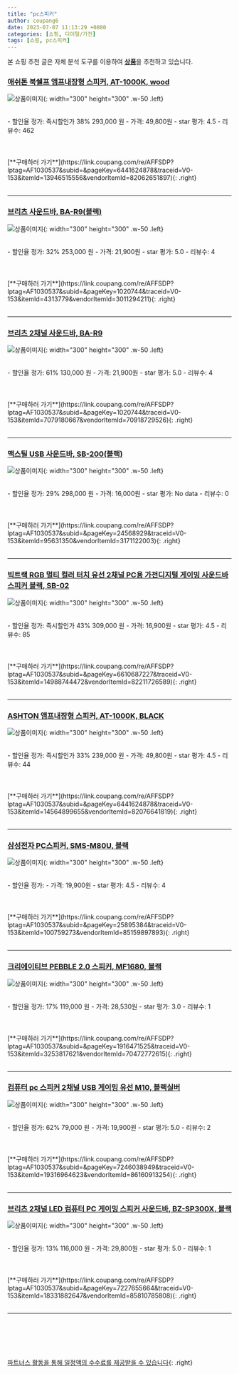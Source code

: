```yaml
---
title: "pc스피커"
author: coupang6
date: 2023-07-07 11:13:29 +0800
categories: [쇼핑, 디이털/가전]
tags: [쇼핑, pc스피커]
---
```


본 쇼핑 추천 글은 자체 분석 도구를 이용하여 [**상품**](https://link.coupang.com/a/bao1ui)을 추천하고 있습니다.

### [애쉬톤 북쉘프 앰프내장형 스피커, AT-1000K, wood](https://link.coupang.com/re/AFFSDP?lptag=AF1030537&subid=&pageKey=6441624878&traceid=V0-153&itemId=13946515556&vendorItemId=82062651897)

![상품이미지](https://thumbnail9.coupangcdn.com/thumbnails/remote/230x230ex/image/vendor_inventory/a607/beb41a5eedff1f19184c1de2f3a297fbc14020147a6b577666ec6dd86842.jpg){: width="300" height="300" .w-50 .left}


<br>
- 할인율 정가: 즉시할인가 38%  293,000   원
- 가격: 49,800원
- star 평가: 4.5
- 리뷰수: 462
<br>
<br>
<br>
<br>
[**구매하러 가기**](https://link.coupang.com/re/AFFSDP?lptag=AF1030537&subid=&pageKey=6441624878&traceid=V0-153&itemId=13946515556&vendorItemId=82062651897){: .right}
<br>
<br>

---

### [브리츠 사운드바, BA-R9(블랙)](https://link.coupang.com/re/AFFSDP?lptag=AF1030537&subid=&pageKey=1020744&traceid=V0-153&itemId=4313779&vendorItemId=3011294211)

![상품이미지](https://thumbnail7.coupangcdn.com/thumbnails/remote/230x230ex/image/retail/images/9455719363283416-223a912d-25da-42e2-b5db-3978bc4f318a.jpg){: width="300" height="300" .w-50 .left}


<br>
- 할인율 정가: 32%  253,000   원
- 가격: 21,900원
- star 평가: 5.0
- 리뷰수: 4
<br>
<br>
<br>
<br>
[**구매하러 가기**](https://link.coupang.com/re/AFFSDP?lptag=AF1030537&subid=&pageKey=1020744&traceid=V0-153&itemId=4313779&vendorItemId=3011294211){: .right}
<br>
<br>

---

### [브리츠 2채널 사운드바, BA-R9](https://link.coupang.com/re/AFFSDP?lptag=AF1030537&subid=&pageKey=1020744&traceid=V0-153&itemId=7079180667&vendorItemId=70918729526)

![상품이미지](https://thumbnail10.coupangcdn.com/thumbnails/remote/230x230ex/image/retail/images/2362336191394608-d9c597a5-f62e-4e26-ae0e-33e6999bb452.jpg){: width="300" height="300" .w-50 .left}


<br>
- 할인율 정가: 61%  130,000   원
- 가격: 21,900원
- star 평가: 5.0
- 리뷰수: 4
<br>
<br>
<br>
<br>
[**구매하러 가기**](https://link.coupang.com/re/AFFSDP?lptag=AF1030537&subid=&pageKey=1020744&traceid=V0-153&itemId=7079180667&vendorItemId=70918729526){: .right}
<br>
<br>

---

### [맥스틸 USB 사운드바, SB-200(블랙)](https://link.coupang.com/re/AFFSDP?lptag=AF1030537&subid=&pageKey=24568929&traceid=V0-153&itemId=95631350&vendorItemId=3171122003)

![상품이미지](https://thumbnail10.coupangcdn.com/thumbnails/remote/230x230ex/image/retail/images/2445467989555356-4585d93f-8dc0-4152-84be-f24f2cf63470.jpg){: width="300" height="300" .w-50 .left}


<br>
- 할인율 정가: 29%  298,000   원
- 가격: 16,000원
- star 평가: No data
- 리뷰수: 0
<br>
<br>
<br>
<br>
[**구매하러 가기**](https://link.coupang.com/re/AFFSDP?lptag=AF1030537&subid=&pageKey=24568929&traceid=V0-153&itemId=95631350&vendorItemId=3171122003){: .right}
<br>
<br>

---

### [빅트랙 RGB 멀티 컬러 터치 유선 2채널 PC용 가전디지털 게이밍 사운드바 스피커 블랙, SB-02](https://link.coupang.com/re/AFFSDP?lptag=AF1030537&subid=&pageKey=6610687227&traceid=V0-153&itemId=14988744472&vendorItemId=82211726589)

![상품이미지](https://thumbnail6.coupangcdn.com/thumbnails/remote/230x230ex/image/retail/images/1949976376184306-1ae0e8e3-4cd1-4f13-a781-d1c18947a1e0.jpg){: width="300" height="300" .w-50 .left}


<br>
- 할인율 정가: 즉시할인가 43%  309,000   원
- 가격: 16,900원
- star 평가: 4.5
- 리뷰수: 85
<br>
<br>
<br>
<br>
[**구매하러 가기**](https://link.coupang.com/re/AFFSDP?lptag=AF1030537&subid=&pageKey=6610687227&traceid=V0-153&itemId=14988744472&vendorItemId=82211726589){: .right}
<br>
<br>

---

### [ASHTON 앰프내장형 스피커, AT-1000K, BLACK](https://link.coupang.com/re/AFFSDP?lptag=AF1030537&subid=&pageKey=6441624878&traceid=V0-153&itemId=14564899655&vendorItemId=82076641819)

![상품이미지](https://thumbnail6.coupangcdn.com/thumbnails/remote/230x230ex/image/vendor_inventory/b45e/b3905d4c2f91a22184c028f46d36d1dd9d3d8ed667b579738c62566c4af6.jpg){: width="300" height="300" .w-50 .left}


<br>
- 할인율 정가: 즉시할인가 33%  239,000   원
- 가격: 49,800원
- star 평가: 4.5
- 리뷰수: 44
<br>
<br>
<br>
<br>
[**구매하러 가기**](https://link.coupang.com/re/AFFSDP?lptag=AF1030537&subid=&pageKey=6441624878&traceid=V0-153&itemId=14564899655&vendorItemId=82076641819){: .right}
<br>
<br>

---

### [삼성전자 PC스피커, SMS-M80U, 블랙](https://link.coupang.com/re/AFFSDP?lptag=AF1030537&subid=&pageKey=25895384&traceid=V0-153&itemId=100759273&vendorItemId=85159897893)

![상품이미지](https://thumbnail6.coupangcdn.com/thumbnails/remote/230x230ex/image/vendor_inventory/ba92/bfd06b5d1a0bf11562fc472af8079626bb2e1945c3284402ef1ef47a9cc9.jpg){: width="300" height="300" .w-50 .left}


<br>
- 할인율 정가: 
- 가격: 19,900원
- star 평가: 4.5
- 리뷰수: 4
<br>
<br>
<br>
<br>
[**구매하러 가기**](https://link.coupang.com/re/AFFSDP?lptag=AF1030537&subid=&pageKey=25895384&traceid=V0-153&itemId=100759273&vendorItemId=85159897893){: .right}
<br>
<br>

---

### [크리에이티브 PEBBLE 2.0 스피커, MF1680, 블랙](https://link.coupang.com/re/AFFSDP?lptag=AF1030537&subid=&pageKey=1916471525&traceid=V0-153&itemId=3253817621&vendorItemId=70472772615)

![상품이미지](https://thumbnail9.coupangcdn.com/thumbnails/remote/230x230ex/image/retail/images/442390373476658-1420e92f-6a1d-46ae-ba01-d8c07ec32f14.jpg){: width="300" height="300" .w-50 .left}


<br>
- 할인율 정가: 17%  119,000   원
- 가격: 28,530원
- star 평가: 3.0
- 리뷰수: 1
<br>
<br>
<br>
<br>
[**구매하러 가기**](https://link.coupang.com/re/AFFSDP?lptag=AF1030537&subid=&pageKey=1916471525&traceid=V0-153&itemId=3253817621&vendorItemId=70472772615){: .right}
<br>
<br>

---

### [컴퓨터 pc 스피커 2채널 USB 게이밍 유선 M10, 블랙실버](https://link.coupang.com/re/AFFSDP?lptag=AF1030537&subid=&pageKey=7246038949&traceid=V0-153&itemId=19316964623&vendorItemId=86160913254)

![상품이미지](https://thumbnail7.coupangcdn.com/thumbnails/remote/230x230ex/image/vendor_inventory/b619/5751d9eb2f08c67f204b20dd9dac80be8b954830600a634441380bb4fa88.jpg){: width="300" height="300" .w-50 .left}


<br>
- 할인율 정가: 62%  79,000   원
- 가격: 19,900원
- star 평가: 5.0
- 리뷰수: 2
<br>
<br>
<br>
<br>
[**구매하러 가기**](https://link.coupang.com/re/AFFSDP?lptag=AF1030537&subid=&pageKey=7246038949&traceid=V0-153&itemId=19316964623&vendorItemId=86160913254){: .right}
<br>
<br>

---

### [브리츠 2채널 LED 컴퓨터 PC 게이밍 스피커 사운드바, BZ-SP300X, 블랙](https://link.coupang.com/re/AFFSDP?lptag=AF1030537&subid=&pageKey=7227655664&traceid=V0-153&itemId=18331882647&vendorItemId=85810785808)

![상품이미지](https://thumbnail8.coupangcdn.com/thumbnails/remote/230x230ex/image/retail/images/2023/04/28/10/1/1c5d00b2-31bc-4041-98f2-17ab22e4ac49.jpg){: width="300" height="300" .w-50 .left}


<br>
- 할인율 정가: 13%  116,000   원
- 가격: 29,800원
- star 평가: 5.0
- 리뷰수: 1
<br>
<br>
<br>
<br>
[**구매하러 가기**](https://link.coupang.com/re/AFFSDP?lptag=AF1030537&subid=&pageKey=7227655664&traceid=V0-153&itemId=18331882647&vendorItemId=85810785808){: .right}
<br>
<br>

---
<br><br><br><br><br> [파트너스 활동을 통해 일정액의 수수료를 제공받을 수 있습니다](https://link.coupang.com/a/bao1ui){: .right}